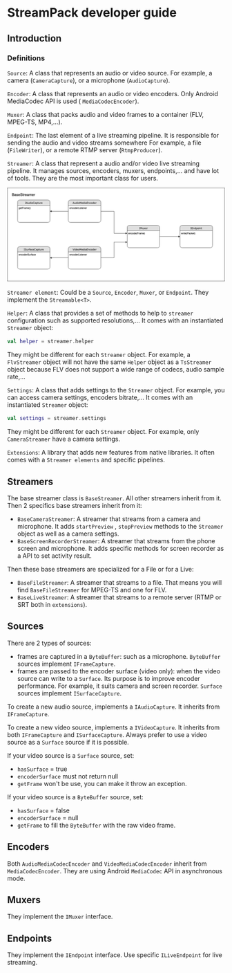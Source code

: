 # StreamPack developer guide

## Introduction

### Definitions

`Source`:
A class that represents an audio or video source. For example, a camera (`CameraCapture`), or a
microphone (`AudioCapture`).

`Encoder`:
A class that represents an audio or video encoders. Only Android MediaCodec API is used (
`MediaCodecEncoder`).

`Muxer`:
A class that packs audio and video frames to a container (FLV, MPEG-TS, MP4,...).

`Endpoint`:
The last element of a live streaming pipeline. It is responsible for sending the audio and video
streams somewhere For example, a file (`FileWriter`), or a remote RTMP server (`RtmpProducer`).

`Streamer`:
A class that represent a audio and/or video live streaming pipeline. It manages sources, encoders,
muxers, endpoints,... and have lot of tools. They are the most important class for users.

![streamer.png](https://github.com/ThibaultBee/StreamPack/blob/master/docs/assets/streamer.png)

`Streamer element`:
Could be a `Source`, `Encoder`, `Muxer`, or `Endpoint`. They implement the `Streamable<T>`.

`Helper`:
A class that provides a set of methods to help to `streamer` configuration such as supported
resolutions,... It comes with an instantiated `Streamer` object:

```kotlin
val helper = streamer.helper
```

They might be different for each `Streamer` object. For example, a `FlvStreamer` object will not
have the same `Helper` object as a `TsStreamer` object because FLV does not support a wide range of
codecs, audio sample rate,...

`Settings`:
A class that adds settings to the `Streamer` object. For example, you can access camera settings,
encoders bitrate,... It comes with an instantiated `Streamer` object:

```kotlin
val settings = streamer.settings
```

They might be different for each `Streamer` object. For example, only `CameraStreamer` have a camera
settings.

`Extensions`:
A library that adds new features from native libraries. It often comes with a `Streamer elements`
and specific pipelines.

## Streamers

The base streamer class is `BaseStreamer`. All other streamers inherit from it. Then 2 specifics
base streamers inherit from it:

- `BaseCameraStreamer`: A streamer that streams from a camera and microphone. It adds `startPreview`
  , `stopPreview` methods to the `Streamer` object as well as a camera settings.
- `BaseScreenRecorderStreamer`: A streamer that streams from the phone screen and microphone. It
  adds specific methods for screen recorder as a API to set activity result.

Then these base streamers are specialized for a File or for a Live:

- `BaseFileStreamer`: A streamer that streams to a file. That means you will find
  `BaseFileStreamer` for MPEG-TS and one for FLV.
- `BaseLiveStreamer`: A streamer that streams to a remote server (RTMP or SRT both in `extensions`).

## Sources

There are 2 types of sources:

- frames are captured in a `ByteBuffer`: such as a microphone. `ByteBuffer` sources
  implement `IFrameCapture`.
- frames are passed to the encoder surface (video only): when the video source can write to
  a `Surface`. Its purpose is to improve encoder performance. For example, it suits camera and
  screen recorder. `Surface` sources implement `ISurfaceCapture`.

To create a new audio source, implements a `IAudioCapture`. It inherits from `IFrameCapture`.

To create a new video source, implements a `IVideoCapture`. It inherits from both `IFrameCapture`
and `ISurfaceCapture`. Always prefer to use a video source as a `Surface` source if it is possible.

If your video source is a `Surface` source, set:

- `hasSurface` = true
- `encoderSurface` must not return null
- `getFrame` won't be use, you can make it throw an exception.

If your video source is a `ByteBuffer` source, set:

- `hasSurface` = false
- `encoderSurface` = null
- `getFrame` to fill the `ByteBuffer` with the raw video frame.

## Encoders

Both `AudioMediaCodecEncoder` and `VideoMediaCodecEncoder` inherit from `MediaCodecEncoder`. They
are using Android `MediaCodec` API in asynchronous mode.

## Muxers

They implement the `IMuxer` interface.

## Endpoints

They implement the `IEndpoint` interface. Use specific `ILiveEndpoint` for live streaming.